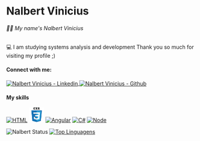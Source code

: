
<h1>Nalbert Vinicius

<h6>👨‍🚀 My name's Nalbert Vinicius</h6>

💻 I am studying systems analysis and development
Thank you so much for visiting my profile ;)

<h4>Connect with me:</h4>
<a href="https://www.linkedin.com/in/nalbert-vinicius/">
<img align="center" alt="Nalbert Vinicius - Linkedin" height="39" width="40" src="https://cdn.jsdelivr.net/npm/simple-icons@3.0.1/icons/linkedin.svg" style="max-width:100%;">
</a>
<a href="https://github.com/nalbert-vinicius">
<img align="center" alt="Nalbert Vinicius - Github" height="39" width="40" src="https://cdn.iconscout.com/icon/free/png-512/github-154-675675.png" style="max-width:100%;">
</a><br>

<h4>My skills</h4>
<a href=""><img alt="HTML" height="39" width="40" src="https://reinierdantas.github.io/icons/html5.svg" style="max-width:100%;"></a>
<a href=""><img alt="CSS3" height="39" width="40" src="https://raw.githubusercontent.com/github/explore/6c6508f34230f0ac0d49e847a326429eefbfc030/topics/css/css.png" style="max-width:100%;"></a>
<a href=""><img alt="Angular" height="39" width="40" src="https://cdn3.iconfinder.com/data/icons/logos-and-brands-adobe/512/21_Angular-512.png" style="max-width:100%;"></a>
<a href=""><img alt="C#" height="39" width="40" src="https://docs.microsoft.com/pt-br/windows/images/csharp-logo.png" style="max-width:100%;"></a>
<a href=""><img alt="Node" height="39" width="40" src="https://cdn.iconscout.com/icon/free/png-512/node-js-1174925.png" style="max-width:100%;"></a>






<a href=""></a>
![Nalbert Status](https://github-readme-stats.vercel.app/api?username=nalbert-vinicius&show_icons=true)
[![Top Linguagens](https://github-readme-stats.vercel.app/api/top-langs/?username=nalbert-vinicius&layout=compact)](https://github.com/anuraghazra/github-readme-stats) 


